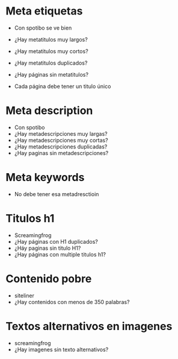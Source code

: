 # Meta etiquetas

- Con spotibo se ve bien
- ¿Hay metatitulos muy largos?
- ¿Hay metatitulos muy cortos?
- ¿Hay metatitulos duplicados?
- ¿Hay páginas sin metatitulos?

- Cada página debe tener un titulo único 

# Meta description

- Con spotibo
- ¿Hay metadescripciones muy largas?
- ¿Hay metadescripciones muy cortas?
- ¿Hay metadescripciones duplicadas?
- ¿Hay paginas sin metadescripciones?

# Meta keywords

- No debe tener esa metadresctioin 

# Titulos h1

- Screamingfrog 
- ¿Hay páginas con H1 duplicados?
- ¿Háy paginas sin titulo H1?
- ¿Hay páginas con multiple titulos h1?

# Contenido pobre

- siteliner
- ¿Hay contenidos con menos de 350 palabras?

# Textos alternativos en imagenes

- screamingfrog
- ¿Hay imagenes sin texto alternativos?



